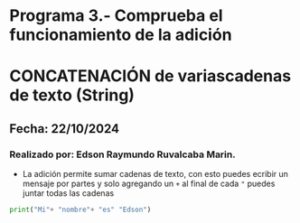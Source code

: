 # Programa 3.- Comprueba el funcionamiento de la adición
# CONCATENACIÓN de variascadenas de texto (String)
## Fecha: 22/10/2024
### Realizado por: Edson Raymundo Ruvalcaba Marin. 
- La adición permite sumar cadenas de texto, con esto puedes ecribir un mensaje por partes y solo agregando un `+` al final de cada `"` puedes juntar todas las cadenas
``` python
print("Mi"+ "nombre"+ "es" "Edson")
